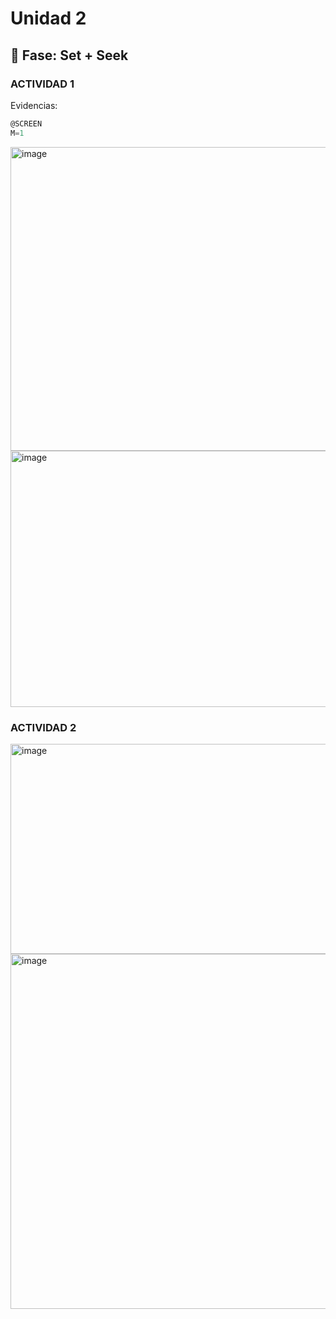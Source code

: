 # Unidad 2

## 🔎 Fase: Set + Seek

### ACTIVIDAD 1

Evidencias:

``` asm
@SCREEN
M=1
```

<img width="1864" height="486" alt="image" src="https://github.com/user-attachments/assets/5282f29a-cdc7-421a-902e-8ed9b0971d65" />
<img width="958" height="410" alt="image" src="https://github.com/user-attachments/assets/80d3e221-899b-47cf-885d-38e5afb842a9" />


### ACTIVIDAD 2

<img width="916" height="336" alt="image" src="https://github.com/user-attachments/assets/95cb708b-1a47-4fd9-8430-b871cf3e5301" />
<img width="1859" height="568" alt="image" src="https://github.com/user-attachments/assets/61432bc2-68c6-4f59-ac20-ffe6a20d8bfc" />
